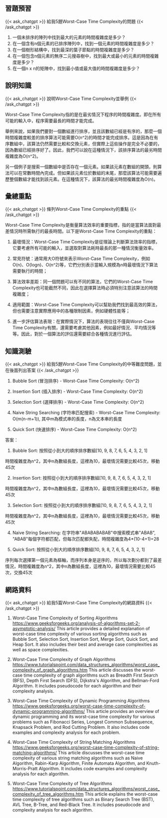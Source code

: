 ## 習題預習
{{< ask_chatgpt >}}
給我5題Worst-Case Time Complexity的問題
{{< /ask_chatgpt >}}



1. 一個未排序的陣列中找到最大的元素的時間複雜度是多少？
2. 在一個含有n個元素的已排序陣列中，找到一個元素的時間複雜度是多少？ 
3. 在一個樹形結構中，找到最深的葉子節點的時間複雜度是多少？
4. 在一個包含n個元素的無序二元搜尋樹中，找到最大或最小的元素的時間複雜度是多少？ 
5. 在一個n x n的矩陣中，找到最小值或最大值的時間複雜度是多少？   

## 說明知識
{{< ask_chatgpt >}}
說明Worst-Case Time Complexity並舉例
{{< /ask_chatgpt >}}



Worst-Case Time Complexity指的是在最劣情況下程序的時間複雜度。即在所有可能的輸入中，程序需要最長的時間才能完成。

舉例來說，如果我們要對一個數組進行排序，並且該數組已經是有序的，那麼一個時間複雜度較差的排序算法可能需要O(n^2)的時間才能完成排序。這是因為在有序數組中，該算法仍然需要比較和交換元素，但實際上這些操作是完全不必要的，因為數組已經排序好了。因此，我們可以說在這種情況下，該排序算法的最劣時間複雜度為O(n^2)。

另一個例子是搜索一個數組中是否存在一個元素。如果該元素在數組的開頭，則算法可以在常數時間內完成。但如果該元素位於數組的末尾，那麼該算法可能需要遍歷整個數組才能找到該元素。在這種情況下，該算法的最劣時間複雜度為O(n)。   

## 彙總重點
{{< ask_chatgpt >}}
條列Worst-Case Time Complexity的重點
{{< /ask_chatgpt >}}



Worst-Case Time Complexity是衡量算法效率的重要指標，指的是當算法面對最差情況時所需執行的最長時間。以下是Worst-Case Time Complexity的重點：

1. 最壞情況：Worst-Case Time Complexity是從理論上判斷算法效率的指標，它要考慮所有可能的輸入，並選取對算法耗時最長的那一種情況衡量效率。

2. 常見符號：通常用大O符號來表示Worst-Case Time Complexity，例如O(n)、O(logn)、O(n^2)等，它們分別表示當輸入規模為n時最壞情況下算法需要執行的時間；

3. 算法效率差距：同一個問題可以有不同的算法，它們的Worst-Case Time Complexity也可能截然不同，因此在選擇算法時必須特別注意該算法的時間複雜度；

4. 適用範圍：Worst-Case Time Complexity可以幫助我們找到最高效的算法，但也需要注意實際應用中的各種限制因素，例如硬體性能等；

5. 進一步評估算法表現：在實際情況下，算法的表現往往不僅與Worst-Case Time Complexity有關，還需要考慮其他因素，例如最好情況、平均情況等等。因此，對於一個算法的評估還需要綜合各種情況進行評估。   

## 知識測驗
{{< ask_chatgpt >}}
給我5題Worst-Case Time Complexity的中等難度問題，並在後面列出答案
{{< /ask_chatgpt >}}



1. Bubble Sort (冒泡排序) - Worst-Case Time Complexity: O(n^2)

2. Insertion Sort (插入排序) - Worst-Case Time Complexity: O(n^2)

3. Selection Sort (選擇排序) - Worst-Case Time Complexity: O(n^2)

4. Naive String Searching (字符串匹配搜索) - Worst-Case Time Complexity: O(m(n-m+1)), 其中m為模式串的長度，n為文本串的長度

5. Quick Sort (快速排序) - Worst-Case Time Complexity: O(n^2)

答案：

1. Bubble Sort: 按照從小到大的順序排序數組[10, 9, 8, 7, 6, 5, 4, 3, 2, 1]

時間複雜度為n^2，其中n為數組長度，這裡為10，最壞情況需要比較45次，移動45次

2. Insertion Sort: 按照從小到大的順序排序數組[10, 9, 8, 7, 6, 5, 4, 3, 2, 1]

時間複雜度為n^2，其中n為數組長度，這裡為10，最壞情況需要比較45次，移動45次

3. Selection Sort: 按照從小到大的順序排序數組[10, 9, 8, 7, 6, 5, 4, 3, 2, 1]

時間複雜度為n^2，其中n為數組長度，這裡為10，最壞情況需要比較45次，移動45次

4. Naive String Searching: 在字符串"ABABABABAB"中搜索模式串"ABAB", "ABAB"每個字符都匹配，但每次匹配都失配，時間複雜度為4*(10-4+1)=28

5. Quick Sort: 按照從小到大的順序排序數組[10, 9, 8, 7, 6, 5, 4, 3, 2, 1]

序列每次選擇第一個元素為樞軸，而序列本身是逆序的，所以每次劃分都到了最差情況，時間複雜度為n^2，其中n為數組長度，這裡為10，最壞情況需要比較45次，交換45次   

## 網路資料
{{< ask_chatgpt >}}
給我5篇Worst-Case Time Complexity的網路資料
{{< /ask_chatgpt >}}



1. Worst-Case Time Complexity of Sorting Algorithms
https://www.geeksforgeeks.org/analysis-of-algorithms-set-2-asymptotic-analysis/
This article provides a detailed explanation of worst-case time complexity of various sorting algorithms such as Bubble Sort, Selection Sort, Insertion Sort, Merge Sort, Quick Sort, and Heap Sort. It also includes their best and average case complexities as well as space complexities.

2. Worst-Case Time Complexity of Graph Algorithms
https://www.tutorialspoint.com/data_structures_algorithms/worst_case_complexity_of_graph_algorithms.htm
This article discusses the worst-case time complexity of graph algorithms such as Breadth First Search (BFS), Depth First Search (DFS), Dijkstra's Algorithm, and Bellman-Ford Algorithm. It includes pseudocode for each algorithm and their complexity analysis.

3. Worst-Case Time Complexity of Dynamic Programming Algorithms
https://www.geeksforgeeks.org/worst-case-time-complexity-of-dynamic-programming-algorithms/
This article provides an overview of dynamic programming and its worst-case time complexity for various problems such as Fibonacci Series, Longest Common Subsequence, Knapsack Problem, and Rod Cutting Problem. It also includes code examples and complexity analysis for each problem.

4. Worst-Case Time Complexity of String Matching Algorithms
https://www.geeksforgeeks.org/worst-case-time-complexity-of-string-matching-algorithms/
This article discusses the worst-case time complexity of various string matching algorithms such as Naive Algorithm, Rabin-Karp Algorithm, Finite Automata Algorithm, and Knuth-Morris-Pratt Algorithm. It includes code examples and complexity analysis for each algorithm.

5. Worst-Case Time Complexity of Tree Algorithms
https://www.tutorialspoint.com/data_structures_algorithms/worst_case_complexity_of_tree_algorithms.htm
This article explains the worst-case time complexity of tree algorithms such as Binary Search Tree (BST), AVL Tree, B-Tree, and Red-Black Tree. It includes pseudocode and complexity analysis for each algorithm.   

